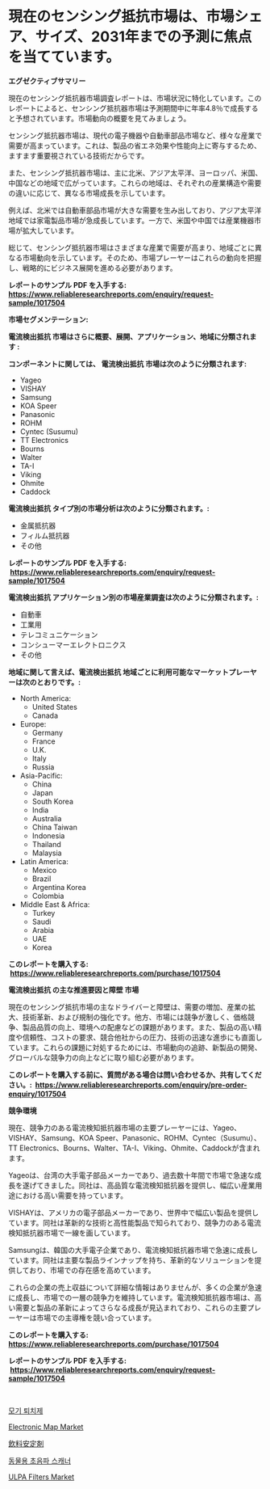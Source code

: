 <p><h1>現在のセンシング抵抗市場は、市場シェア、サイズ、2031年までの予測に焦点を当てています。</h1></p><p><strong>エグゼクティブサマリー</strong></p>
<p><p>現在のセンシング抵抗器市場調査レポートは、市場状況に特化しています。このレポートによると、センシング抵抗器市場は予測期間中に年率4.8％で成長すると予想されています。市場動向の概要を見てみましょう。</p><p>センシング抵抗器市場は、現代の電子機器や自動車部品市場など、様々な産業で需要が高まっています。これは、製品の省エネ効果や性能向上に寄与するため、ますます重要視されている技術だからです。</p><p>また、センシング抵抗器市場は、主に北米、アジア太平洋、ヨーロッパ、米国、中国などの地域で広がっています。これらの地域は、それぞれの産業構造や需要の違いに応じて、異なる市場成長を示しています。</p><p>例えば、北米では自動車部品市場が大きな需要を生み出しており、アジア太平洋地域では家電製品市場が急成長しています。一方で、米国や中国では産業機器市場が拡大しています。</p><p>総じて、センシング抵抗器市場はさまざまな産業で需要が高まり、地域ごとに異なる市場動向を示しています。そのため、市場プレーヤーはこれらの動向を把握し、戦略的にビジネス展開を進める必要があります。</p></p>
<p><strong>レポートのサンプル PDF を入手する: <a href="https://www.reliableresearchreports.com/enquiry/request-sample/1017504">https://www.reliableresearchreports.com/enquiry/request-sample/1017504</a></strong></p>
<p><strong>市場セグメンテーション:</strong></p>
<p><strong> 電流検出抵抗 市場はさらに概要、展開、アプリケーション、地域に分類されます :</strong></p>
<p><strong>コンポーネントに関しては、 電流検出抵抗 市場は次のように分類されます: &nbsp;</strong></p>
<p><ul><li>Yageo</li><li>VISHAY</li><li>Samsung</li><li>KOA Speer</li><li>Panasonic</li><li>ROHM</li><li>Cyntec (Susumu)</li><li>TT Electronics</li><li>Bourns</li><li>Walter</li><li>TA-I</li><li>Viking</li><li>Ohmite</li><li>Caddock</li></ul></p>
<p><strong> 電流検出抵抗 タイプ別の市場分析は次のように分類されます。:</strong></p>
<p><ul><li>金属抵抗器</li><li>フィルム抵抗器</li><li>その他</li></ul></p>
<p><strong>レポートのサンプル PDF を入手する: &nbsp;<a href="https://www.reliableresearchreports.com/enquiry/request-sample/1017504">https://www.reliableresearchreports.com/enquiry/request-sample/1017504</a></strong></p>
<p><strong> 電流検出抵抗 アプリケーション別の市場産業調査は次のように分類されます。:</strong></p>
<p><ul><li>自動車</li><li>工業用</li><li>テレコミュニケーション</li><li>コンシューマーエレクトロニクス</li><li>その他</li></ul></p>
<p><strong>地域に関して言えば、電流検出抵抗 地域ごとに利用可能なマーケットプレーヤーは次のとおりです。:</strong></p>
<p><ul>
    <li>
        North America:
        <ul>
            <li>United States</li>
            <li>Canada</li>
        </ul>
    </li>
    <li>
        Europe:
        <ul>
            <li>Germany</li>
            <li>France</li>
            <li>U.K.</li>
            <li>Italy</li>
            <li>Russia</li>
        </ul>
    </li>
    <li>
        Asia-Pacific:
        <ul>
            <li>China</li>
            <li>Japan</li>
            <li>South Korea</li>
            <li>India</li>
            <li>Australia</li>
            <li>China Taiwan</li>
            <li>Indonesia</li>
            <li>Thailand</li>
            <li>Malaysia</li>
        </ul>
    </li>
    <li>
        Latin America:
        <ul>
            <li>Mexico</li>
            <li>Brazil</li>
            <li>Argentina Korea</li>
            <li>Colombia</li>
        </ul>
    </li>
    <li>
        Middle East & Africa:
        <ul>
            <li>Turkey</li>
            <li>Saudi</li>
            <li>Arabia</li>
            <li>UAE</li>
            <li>Korea</li>
        </ul>
    </li>
    </ul></p>
<p><strong>このレポートを購入する: &nbsp;<a href="https://www.reliableresearchreports.com/purchase/1017504">https://www.reliableresearchreports.com/purchase/1017504</a></strong></p>
<p><strong>電流検出抵抗 の主な推進要因と障壁 市場</strong></p>
<p><p>現在のセンシング抵抗市場の主なドライバーと障壁は、需要の増加、産業の拡大、技術革新、および規制の強化です。他方、市場には競争が激しく、価格競争、製品品質の向上、環境への配慮などの課題があります。また、製品の高い精度や信頼性、コストの要求、競合他社からの圧力、技術の迅速な進歩にも直面しています。これらの課題に対処するためには、市場動向の追跡、新製品の開発、グローバルな競争力の向上などに取り組む必要があります。</p></p>
<p><strong>このレポートを購入する前に、質問がある場合は問い合わせるか、共有してください。:&nbsp; <a href="https://www.reliableresearchreports.com/enquiry/pre-order-enquiry/1017504">https://www.reliableresearchreports.com/enquiry/pre-order-enquiry/1017504</a></strong></p>
<p><strong>競争環境</strong></p>
<p><p>現在、競争力のある電流検知抵抗器市場の主要プレーヤーには、Yageo、VISHAY、Samsung、KOA Speer、Panasonic、ROHM、Cyntec（Susumu）、TT Electronics、Bourns、Walter、TA-I、Viking、Ohmite、Caddockが含まれます。</p><p>Yageoは、台湾の大手電子部品メーカーであり、過去数十年間で市場で急速な成長を遂げてきました。同社は、高品質な電流検知抵抗器を提供し、幅広い産業用途における高い需要を持っています。</p><p>VISHAYは、アメリカの電子部品メーカーであり、世界中で幅広い製品を提供しています。同社は革新的な技術と高性能製品で知られており、競争力のある電流検知抵抗器市場で一線を画しています。</p><p>Samsungは、韓国の大手電子企業であり、電流検知抵抗器市場で急速に成長しています。同社は主要な製品ラインナップを持ち、革新的なソリューションを提供しており、市場での存在感を高めています。</p><p>これらの企業の売上収益について詳細な情報はありませんが、多くの企業が急速に成長し、市場での一層の競争力を維持しています。電流検知抵抗器市場は、高い需要と製品の革新によってさらなる成長が見込まれており、これらの主要プレーヤーは市場での主導権を競い合っています。</p></p>
<p><strong>このレポートを購入する: &nbsp; <a href="https://www.reliableresearchreports.com/purchase/1017504">https://www.reliableresearchreports.com/purchase/1017504</a></strong></p>
<p><strong>レポートのサンプル PDF を入手する: &nbsp;<a href="https://www.reliableresearchreports.com/enquiry/request-sample/1017504">https://www.reliableresearchreports.com/enquiry/request-sample/1017504</a></strong><strong></strong></p>
<p>&nbsp;</p>
<p><p><a href="https://medium.com/@ar-medical/%EB%AA%A8%EA%B8%B0-%EB%B0%A9%EC%B6%A9%EC%A0%9C-%EC%8B%9C%EC%9E%A5-%EB%B6%84%EC%84%9D-%EB%B0%8F-2024%EB%85%84%EB%B6%80%ED%84%B0-2031%EB%85%84%EA%B9%8C%EC%A7%80%EC%9D%98-%ED%81%AC%EA%B8%B0-%EC%98%88%EC%B8%A1-54bc57be7849">모기 퇴치제</a></p><p><a href="https://issuu.com/reportprime-2/docs/electronic-map-market-size-2030.pptx">Electronic Map Market</a></p><p><a href="https://medium.com/@minnieebert2827/%E9%A3%B2%E6%96%99%E3%82%B9%E3%82%BF%E3%83%93%E3%83%A9%E3%82%A4%E3%82%B6%E3%83%BC%E5%B8%82%E5%A0%B4-2031%E5%B9%B4%E3%81%BE%E3%81%A7%E3%81%AE%E6%88%90%E5%8A%9F%E3%81%99%E3%82%8B%E3%83%93%E3%82%B8%E3%83%8D%E3%82%B9%E6%88%A6%E7%95%A5%E3%81%AE%E9%8D%B5-bbe5d870bf81">飲料安定剤</a></p><p><a href="https://medium.com/@ar-medical/%EC%88%98%EC%9D%98%ED%95%99-%EC%B4%88%EC%9D%8C%ED%8C%8C-%EC%8A%A4%EC%BA%90%EB%84%88-%EC%8B%9C%EC%9E%A5%EC%9D%80-%EC%8B%9C%EC%9E%A5-%EC%A0%90%EC%9C%A0%EC%9C%A8-%EC%8B%9C%EC%9E%A5-%ED%8A%B8%EB%A0%8C%EB%93%9C-%EB%B0%8F-%EC%8B%9C%EC%9E%A5-%EC%84%B1%EC%9E%A5%EC%97%90-%EA%B4%80%ED%95%9C-%EC%A0%95%EB%B3%B4%EB%A5%BC-%EC%A0%9C%EA%B3%B5%ED%95%A9%EB%8B%88%EB%8B%A4-1725936697ad">동물용 초음파 스캐너</a></p><p><a href="https://three-jumbo-f6d.notion.site/ULPA-Filters-Market-Furnish-Information-about-Market-Size-Market-Share-Market-Dynamics-and-Projec-6a994ce9027a4d1d8544e9e669a8cc67">ULPA Filters Market</a></p></p>